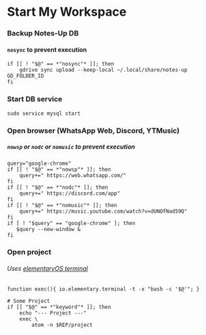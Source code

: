 # Start My Workspace

### Backup Notes-Up DB
#### `nosync` to prevent execution
	if [[ ! "$@" == *"nosync"* ]]; then
		gdrive sync upload --keep-local ~/.local/share/notes-up GD_FOLDER_ID
	fi

### Start DB service
	sudo service mysql start

### Open browser (WhatsApp Web, Discord, YTMusic)
##### `nowsp` or `nodc` or `nomusic` to prevent execution
	query="google-chrome"
	if [[ ! "$@" == *"nowsp"* ]]; then
		query+=" https://web.whatsapp.com/"
	fi
	if [[ ! "$@" == *"nodc"* ]]; then
		query+=" https://discord.com/app"
	fi
	if [[ ! "$@" == *"nomusic"* ]]; then
		query+=" https://music.youtube.com/watch?v=dUNOfNad59Q"
	fi
	if [ ! "$query" == "google-chrome" ]; then
	   $query --new-window &
	fi

### Open project
###### Uses [elementaryOS terminal](https://github.com/elementary/terminal)
	function exec(){ io.elementary.terminal -t -x "bash -c '$@'"; }

	# Some Project
	if [[ "$@" == *"keyword"* ]]; then
		echo "--- Project ---"
		exec \
			atom -n $REP/project
